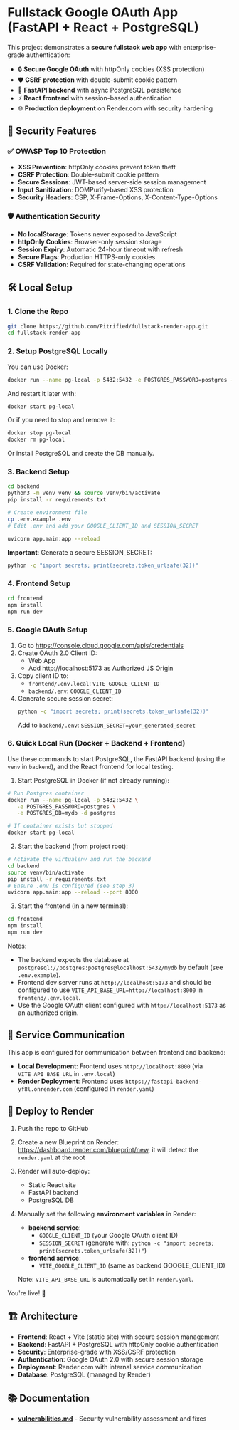 # Fullstack Google OAuth App (FastAPI + React + PostgreSQL)

This project demonstrates a **secure fullstack web app** with enterprise-grade authentication:
- 🔒 **Secure Google OAuth** with httpOnly cookies (XSS protection)
- 🛡️ **CSRF protection** with double-submit cookie pattern
- 🚀 **FastAPI backend** with async PostgreSQL persistence
- ⚡ **React frontend** with session-based authentication
- 🌐 **Production deployment** on Render.com with security hardening

## 🔐 Security Features

### ✅ OWASP Top 10 Protection
- **XSS Prevention**: httpOnly cookies prevent token theft
- **CSRF Protection**: Double-submit cookie pattern  
- **Secure Sessions**: JWT-based server-side session management
- **Input Sanitization**: DOMPurify-based XSS protection
- **Security Headers**: CSP, X-Frame-Options, X-Content-Type-Options

### 🛡️ Authentication Security
- **No localStorage**: Tokens never exposed to JavaScript
- **httpOnly Cookies**: Browser-only session storage
- **Session Expiry**: Automatic 24-hour timeout with refresh
- **Secure Flags**: Production HTTPS-only cookies
- **CSRF Validation**: Required for state-changing operations

## 🛠 Local Setup

### 1. Clone the Repo

```bash
git clone https://github.com/Pitrified/fullstack-render-app.git
cd fullstack-render-app
```

### 2. Setup PostgreSQL Locally

You can use Docker:

```bash
docker run --name pg-local -p 5432:5432 -e POSTGRES_PASSWORD=postgres -e POSTGRES_DB=mydb -d postgres
```

And restart it later with:

```bash
docker start pg-local
```

Or if you need to stop and remove it:

```bash
docker stop pg-local
docker rm pg-local
```

Or install PostgreSQL and create the DB manually.

### 3. Backend Setup

```bash
cd backend
python3 -m venv venv && source venv/bin/activate
pip install -r requirements.txt

# Create environment file
cp .env.example .env
# Edit .env and add your GOOGLE_CLIENT_ID and SESSION_SECRET

uvicorn app.main:app --reload
```

**Important**: Generate a secure SESSION_SECRET:
```bash
python -c "import secrets; print(secrets.token_urlsafe(32))"
```

### 4. Frontend Setup

```bash
cd frontend
npm install
npm run dev
```

### 5. Google OAuth Setup

1. Go to https://console.cloud.google.com/apis/credentials
2. Create OAuth 2.0 Client ID:
   - Web App
   - Add http://localhost:5173 as Authorized JS Origin
3. Copy client ID to:
   - `frontend/.env.local`: `VITE_GOOGLE_CLIENT_ID`
   - `backend/.env`: `GOOGLE_CLIENT_ID`
4. Generate secure session secret:
   ```bash
   python -c "import secrets; print(secrets.token_urlsafe(32))"
   ```
   Add to `backend/.env`: `SESSION_SECRET=your_generated_secret`

### 6. Quick Local Run (Docker + Backend + Frontend)

Use these commands to start PostgreSQL, the FastAPI backend (using the `venv` in `backend`), and the React frontend for local testing.

1) Start PostgreSQL in Docker (if not already running):

```bash
# Run Postgres container
docker run --name pg-local -p 5432:5432 \
   -e POSTGRES_PASSWORD=postgres \
   -e POSTGRES_DB=mydb -d postgres

# If container exists but stopped
docker start pg-local
```

2) Start the backend (from project root):

```bash
# Activate the virtualenv and run the backend
cd backend
source venv/bin/activate
pip install -r requirements.txt
# Ensure .env is configured (see step 3)
uvicorn app.main:app --reload --port 8000
```

3) Start the frontend (in a new terminal):

```bash
cd frontend
npm install
npm run dev
```

Notes:
- The backend expects the database at `postgresql://postgres:postgres@localhost:5432/mydb` by default (see `.env.example`).
- Frontend dev server runs at `http://localhost:5173` and should be configured to use `VITE_API_BASE_URL=http://localhost:8000` in `frontend/.env.local`.
- Use the Google OAuth client configured with `http://localhost:5173` as an authorized origin.

## 🔗 Service Communication

This app is configured for communication between frontend and backend:

- **Local Development**: Frontend uses `http://localhost:8000` (via `VITE_API_BASE_URL` in `.env.local`)
- **Render Deployment**: Frontend uses `https://fastapi-backend-yf8l.onrender.com` (configured in `render.yaml`)


## 🚀 Deploy to Render

1. Push the repo to GitHub
2. Create a new Blueprint on Render: https://dashboard.render.com/blueprint/new, it will detect the `render.yaml` at the root
3. Render will auto-deploy:
   - Static React site
   - FastAPI backend
   - PostgreSQL DB
4. Manually set the following **environment variables** in Render:
   - **backend service**: 
     - `GOOGLE_CLIENT_ID` (your Google OAuth client ID)
     - `SESSION_SECRET` (generate with: `python -c "import secrets; print(secrets.token_urlsafe(32))"`)
   - **frontend service**: 
     - `VITE_GOOGLE_CLIENT_ID` (same as backend GOOGLE_CLIENT_ID)
   
   Note: `VITE_API_BASE_URL` is automatically set in `render.yaml`.

You're live! 🎉

## 🏗️ Architecture

- **Frontend**: React + Vite (static site) with secure session management
- **Backend**: FastAPI + PostgreSQL with httpOnly cookie authentication
- **Security**: Enterprise-grade with XSS/CSRF protection
- **Authentication**: Google OAuth 2.0 with secure session storage
- **Deployment**: Render.com with internal service communication
- **Database**: PostgreSQL (managed by Render)

## 📚 Documentation

- **[vulnerabilities.md](vulnerabilities.md)** - Security vulnerability assessment and fixes